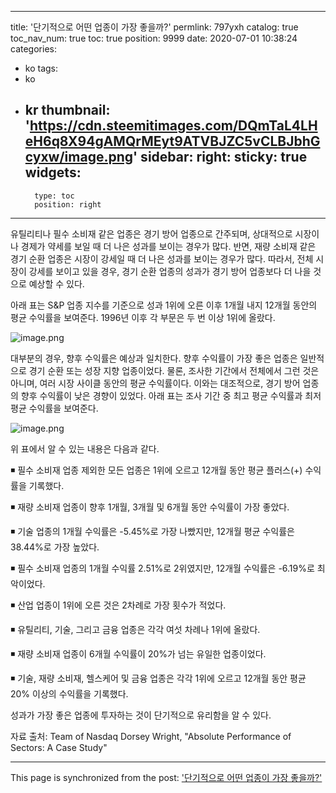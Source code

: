
---
title: '단기적으로 어떤 업종이 가장 좋을까?'
permlink: 797yxh
catalog: true
toc_nav_num: true
toc: true
position: 9999
date: 2020-07-01 10:38:24
categories:
- ko
tags:
- ko
- kr
thumbnail: 'https://cdn.steemitimages.com/DQmTaL4LHeH6q8X94gAMQrMEyt9ATVBJZC5vCLBJbhGcyxw/image.png'
sidebar:
    right:
        sticky: true
widgets:
    -
        type: toc
        position: right
---


유틸리티나 필수 소비재 같은 업종은 경기 방어 업종으로 간주되며, 상대적으로 시장이나 경제가 약세를 보일 때 더 나은 성과를 보이는 경우가 많다. 반면, 재량 소비재 같은 경기 순환 업종은 시장이 강세일 때 더 나은 성과를 보이는 경우가 많다. 따라서, 전체 시장이 강세를 보이고 있을 경우, 경기 순환 업종의 성과가 경기 방어 업종보다 더 나을 것으로 예상할 수 있다.​

아래 표는 S&P 업종 지수를 기준으로 성과 1위에 오른 이후 1개월 내지 12개월 동안의 평균 수익률을 보여준다. 1996년 이후 각 부문은 두 번 이상 1위에 올랐다.

![image.png](https://cdn.steemitimages.com/DQmTaL4LHeH6q8X94gAMQrMEyt9ATVBJZC5vCLBJbhGcyxw/image.png)

대부분의 경우, 향후 수익률은 예상과 일치한다. 향후 수익률이 가장 좋은 업종은 일반적으로 경기 순환 또는 성장 지향 업종이었다. 물론, 조사한 기간에서 전체에서 그런 것은 아니며, 여러 시장 사이클 동안의 평균 수익률이다. 이와는 대조적으로, 경기 방어 업종의 향후 수익률이 낮은 경향이 있었다. 아래 표는 조사 기간 중 최고 평균 수익률과 최저 평균 수익률을 보여준다.

![image.png](https://cdn.steemitimages.com/DQmcvtZxNiGA9pGoW45mVacmByoF2vTvd1N3veTEtFVsTZW/image.png)

위 표에서 알 수 있는 내용은 다음과 같다.

◾ 필수 소비재 업종 제외한 모든 업종은 1위에 오르고 12개월 동안 평균 플러스(+) 수익률을 기록했다.

◾ 재량 소비재 업종이 향후 1개월, 3개월 및 6개월 동안 수익률이 가장 좋았다.

◾ 기술 업종의 1개월 수익률은 -5.45%로 가장 나빴지만, 12개월 평균 수익률은 38.44%로 가장 높았다.

◾ 필수 소비재 업종의 1개월 수익률 2.51%로 2위였지만, 12개월 수익률은 -6.19%로 최악이었다.

◾ 산업 업종이 1위에 오른 것은 2차례로 가장 횟수가 적었다.

◾ 유틸리티, 기술, 그리고 금융 업종은 각각 여섯 차례나 1위에 올랐다.

◾ 재량 소비재 업종이 6개월 수익률이 20%가 넘는 유일한 업종이었다.

◾ 기술, 재량 소비재, 헬스케어 및 금융 업종은 각각 1위에 오르고 12개월 동안 평균 20% 이상의 수익률을 기록했다.
​

성과가 가장 좋은 업종에 투자하는 것이 단기적으로 유리함을 알 수 있다. ​

자료 출처: Team of Nasdaq Dorsey Wright, "Absolute Performance of Sectors: A Case Study"

- - -

This page is synchronized from the post: ['단기적으로 어떤 업종이 가장 좋을까?'](https://steemit.com/@pius.pius/797yxh)
